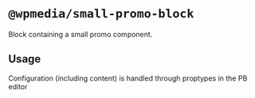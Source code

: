 # `@wpmedia/small-promo-block`

Block containing a small promo component.

## Usage

Configuration (including content) is handled through proptypes in the PB editor
